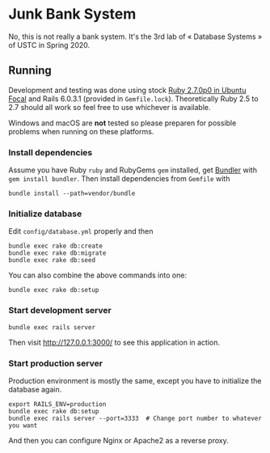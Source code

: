# Junk Bank System

No, this is not really a bank system. It's the 3rd lab of « Database Systems » of USTC in Spring 2020.

## Running

Development and testing was done using stock [Ruby 2.7.0p0 in Ubuntu Focal][ruby-focal] and Rails 6.0.3.1 (provided in `Gemfile.lock`). Theoretically Ruby 2.5 to 2.7 should all work so feel free to use whichever is available.

Windows and macOS are **not** tested so please preparen for possible problems when running on these platforms.

### Install dependencies

Assume you have Ruby `ruby` and RubyGems `gem` installed, get [Bundler][bundler] with `gem install bundler`. Then install dependencies from `Gemfile` with

```shell
bundle install --path=vendor/bundle
```

### Initialize database

Edit `config/database.yml` properly and then

```shell
bundle exec rake db:create
bundle exec rake db:migrate
bundle exec rake db:seed
```

You can also combine the above commands into one:

```shell
bundle exec rake db:setup
```

### Start development server

```shell
bundle exec rails server
```

Then visit <http://127.0.0.1:3000/> to see this application in action.

### Start production server

Production environment is mostly the same, except you have to initialize the database again.

```shell
export RAILS_ENV=production
bundle exec rake db:setup
bundle exec rails server --port=3333  # Change port number to whatever you want
```

And then you can configure Nginx or Apache2 as a reverse proxy.


  [ruby-focal]: https://packages.ubuntu.com/focal/ruby
  [bundler]: https://bundler.io/
